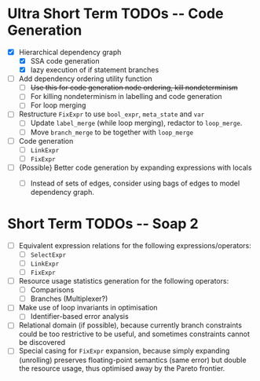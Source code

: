 # Ultra Short Term TODOs -- Code Generation

* [X] Hierarchical dependency graph
    - [X] SSA code generation
    - [X] lazy execution of if statement branches
* [ ] Add dependency ordering utility function
    - [ ] ~~Use this for code generation node ordering, kill nondeterminism~~
    - [ ] For killing nondeterminism in labelling and code generation
    - [ ] For loop merging
* [ ] Restructure `FixExpr` to use `bool_expr`, `meta_state` and `var`
    - [ ] Update `label_merge` (while loop merging), redactor to `loop_merge`.
    - [ ] Move `branch_merge` to be together with `loop_merge`
* [ ] Code generation
    - [ ] `LinkExpr`
    - [ ] `FixExpr`
* [ ] {Possible} Better code generation by expanding expressions with locals
    - [ ] Instead of sets of edges, consider using bags of edges to model
          dependency graph.


# Short Term TODOs -- Soap 2

* [ ] Equivalent expression relations for the following expressions/operators:
    - [ ] `SelectExpr`
    - [ ] `LinkExpr`
    - [ ] `FixExpr`
* [ ] Resource usage statistics generation for the following operators:
    - [ ] Comparisons
    - [ ] Branches (Multiplexer?)
* [ ] Make use of loop invariants in optimisation
    - [ ] Identifier-based error analysis
* [ ] Relational domain (if possible), because currently branch constraints
      could be too restrictive to be useful, and sometimes constraints cannot
      be discovered
* [ ] Special casing for `FixExpr` expansion, because simply expanding
      (unrolling) preserves floating-point semantics (same error) but double
      the resource usage, thus optimised away by the Pareto frontier.
